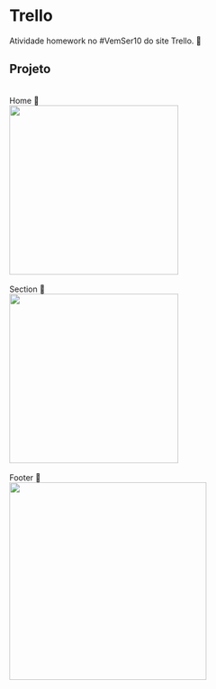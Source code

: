 # Trello

Atividade homework no #VemSer10 do site Trello. 💙

## Projeto


<br>
Home 📌 <br>
<img height="300px" src="https://camo.githubusercontent.com/2103a1a29bd28b2b89355fb0574d8379384d4ff27074d25900cc4c0c8aa055e4/68747470733a2f2f692e696d6775722e636f6d2f764738394369362e706e67"> <br>
<br>
Section 📌 <br>
<img height="300px" src="https://camo.githubusercontent.com/d6dc04c22d7da858b8dfd6a8aba86e7a282461452441f03d824f27163c412df8/68747470733a2f2f692e696d6775722e636f6d2f34774d33374b792e706e67"> <br>
<br>
Footer 📌 <br>
<img height="350px" src="https://camo.githubusercontent.com/825aff6943a9bf763ba49b76921b9b608e1255cfc0dc789a168b4aeba0d2f6a2/68747470733a2f2f692e696d6775722e636f6d2f475852463279742e706e67">
